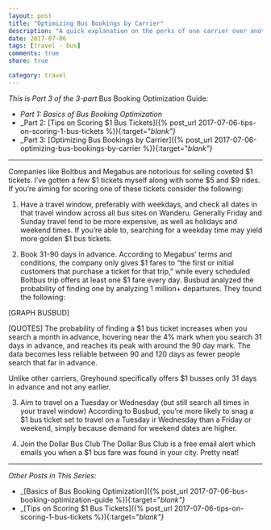 ```yaml
---
layout: post
title: "Optimizing Bus Bookings by Carrier"
description: "A quick explanation on the perks of one carrier over another"
date: 2017-07-06
tags: [travel - bus]
comments: true
share: true

category: travel
---
```


_This is Part 3 of the 3-part_ Bus Booking Optimization Guide:

* _Part 1: Basics of Bus Booking Optimization_
* _Part 2: [Tips on Scoring $1 Bus Tickets]({% post_url 2017-07-06-tips-on-scoring-1-bus-tickets %}){:target="_blank"}_
* _Part 3: [Optimizing Bus Bookings by Carrier]({% post_url 2017-07-06-optimizing-bus-bookings-by-carrier %}){:target="_blank"}_

-------

Companies like Boltbus and Megabus are notorious for selling coveted $1 tickets. I’ve gotten a few $1 tickets myself along with some $5 and $9 rides. If you’re aiming for scoring one of these tickets consider the following: 

1. Have a travel window, preferably with weekdays, and check all dates in that travel window across all bus sites on Wanderu. Generally Friday and Sunday travel tend to be more expensive, as well as holidays and weekend times. If you’re able to, searching for a weekday time may yield more golden $1 bus tickets. 

2. Book 31-90 days in advance. According to Megabus’ terms and conditions, the company only gives $1 fares to “the first or initial customers that purchase a ticket for that trip,” while every scheduled Boltbus trip offers at least one $1 fare every day. Busbud analyzed the probability of finding one by analyzing 1 million+ departures. They found the following:

[GRAPH BUSBUD] 

[QUOTES]
The probability of finding a $1 bus ticket increases when you search a month in advance, hovering near the 4% mark when you search 31 days in advance, and reaches its peak with around the 90 day mark. The data becomes less reliable between 90 and 120 days as fewer people search that far in advance.

Unlike other carriers, Greyhound specifically offers $1 busses only 31 days in advance and not any earlier. 

3. Aim to travel on a Tuesday or Wednesday (but still search all times in your travel window)
According to Busbud, you’re more likely to snag a $1 bus ticket set to travel on a Tuesday ir Wednesday than a Friday or weekend, simply because demand for weekend dates are higher.

4. Join the Dollar Bus Club
The Dollar Bus Club is a free email alert which emails you when a $1 bus fare was found in your city. Pretty neat!

-------
_Other Posts in This Series:_
* _[Basics of Bus Booking Optimization]({% post_url 2017-07-06-bus-booking-optimization-guide %}){:target="_blank"}_
* _[Tips on Scoring $1 Bus Tickets]({% post_url 2017-07-06-tips-on-scoring-1-bus-tickets %}){:target="_blank"}_
